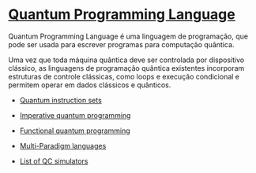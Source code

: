 # [Quantum Programming Language](https://www.quantiki.org/wiki/quantum-programming-language)

Quantum Programming Language é uma linguagem de programação, que pode ser usada para escrever programas para computação quântica.

Uma vez que toda máquina quântica deve ser controlada por dispositivo clássico, as linguagens de programação quântica existentes incorporam estruturas de controle clássicas, como loops e execução condicional e permitem operar em dados clássicos e quânticos.

- [Quantum instruction sets](Quantum-instruction-sets.md)

- [Imperative quantum programming](Imperative-quantum-programming.md)

- [Functional quantum programming](Functional-quantum-programming.md)

- [Multi-Paradigm languages](Multi-Paradigm-languages.md)

- [List of QC simulators](List-of-QC-simulators.md)